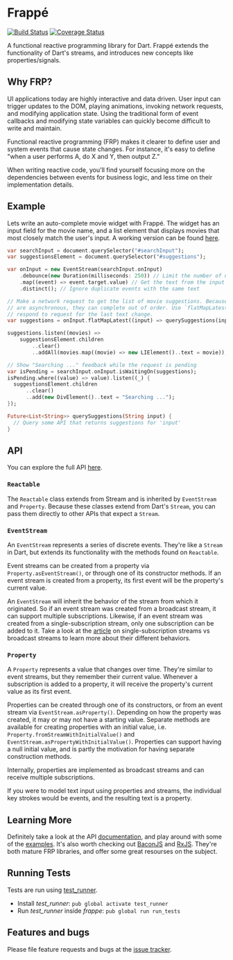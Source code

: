 # Frappé

[![Build Status](https://travis-ci.org/danschultz/frappe.svg)](https://travis-ci.org/danschultz/frappe)
[![Coverage Status](https://coveralls.io/repos/danschultz/frappe/badge.svg)](https://coveralls.io/r/danschultz/frappe)

A functional reactive programming library for Dart. Frappé extends the functionality of Dart's streams, and introduces new concepts like properties/signals.

## Why FRP?

UI applications today are highly interactive and data driven. User input can trigger updates to the DOM, playing animations, invoking network requests, and modifying application state. Using the traditional form of event callbacks and modifying state variables can quickly become difficult to write and maintain.

Functional reactive programming (FRP) makes it clearer to define user and system events that cause state changes. For instance, it's easy to define "when a user performs A, do X and Y, then output Z."

When writing reactive code, you'll find yourself focusing more on the dependencies between events for business logic, and less time on their implementation details.

## Example

Lets write an auto-complete movie widget with Frappé. The widget has an input field for the movie name, and a list element that displays movies that most closely match the user's input. A working version can be found [here](http://danschultz.github.io/frappe/examples/auto_complete/).

```dart
var searchInput = document.querySelector("#searchInput");
var suggestionsElement = document.querySelector("#suggestions");

var onInput = new EventStream(searchInput.onInput)
    .debounce(new Duration(milliseconds: 250)) // Limit the number of network requests
    .map((event) => event.target.value) // Get the text from the input field
    .distinct(); // Ignore duplicate events with the same text

// Make a network request to get the list of movie suggestions. Because requests
// are asynchronous, they can complete out of order. Use `flatMapLatest` to only
// respond to request for the last text change.
var suggestions = onInput.flatMapLatest((input) => querySuggestions(input));

suggestions.listen((movies) =>
    suggestionsElement.children
        ..clear()
        ..addAll(movies.map((movie) => new LIElement()..text = movie));

// Show "Searching ..." feedback while the request is pending
var isPending = searchInput.onInput.isWaitingOn(suggestions);
isPending.where((value) => value).listen((_) {
  suggestionsElement.children
      ..clear()
      ..add(new DivElement()..text = "Searching ...");
});

Future<List<String>> querySuggestions(String input) {
  // Query some API that returns suggestions for 'input'
}
```

## API

You can explore the full API [here][documentation].

### `Reactable`

The `Reactable` class extends from Stream and is inherited by `EventStream` and `Property`. Because these classes extend from Dart's `Stream`, you can pass them directly to other APIs that expect a `Stream`.

### `EventStream`

An `EventStream` represents a series of discrete events. They're like a `Stream` in Dart, but extends its functionality with the methods found on `Reactable`.

Event streams can be created from a property via `Property.asEventStream()`, or through one of its constructor methods. If an event stream is created from a property, its first event will be the property's current value.

An `EventStream` will inherit the behavior of the stream from which it originated. So if an event stream was created from a broadcast stream, it can support multiple subscriptions. Likewise, if an event stream was created from a single-subscription stream, only one subscription can be added to it. Take a look at the [article](https://www.dartlang.org/articles/broadcast-streams/) on single-subscription streams vs broadcast streams to learn more about their different behaviors.

### `Property`

A `Property` represents a value that changes over time. They're similar to event streams, but they remember their current value. Whenever a subscription is added to a property, it will receive the property's current value as its first event.

Properties can be created through one of its constructors, or from an event stream via `EventStream.asProperty()`. Depending on how the property was created, it may or may not have a starting value. Separate methods are available for creating properties with an initial value, i.e. `Property.fromStreamWithInitialValue()` and `EventStream.asPropertyWithInitialValue()`. Properties can support having a null initial value, and is partly the motivation for having separate construction methods.

Internally, properties are implemented as broadcast streams and can receive multiple subscriptions.

If you were to model text input using properties and streams, the individual key strokes would be events, and the resulting text is a property.

## Learning More

Definitely take a look at the API [documentation], and play around with some of the [examples]. It's also worth checking out [BaconJS] and [RxJS]. They're both mature FRP libraries, and offer some great resourses on the subject.

## Running Tests

Tests are run using [test_runner].

* Install *test_runner*: `pub global activate test_runner`
* Run *test_runner* inside *frappe*: `pub global run run_tests`

## Features and bugs

Please file feature requests and bugs at the [issue tracker][tracker].

[documentation]: http://www.dartdocs.org/documentation/frappe/latest
[examples]: https://github.com/danschultz/frappe/tree/master/example
[tracker]: https://github.com/danschultz/frappe/issues
[test_runner]: https://pub.dartlang.org/packages/test_runner
[baconjs]: https://github.com/baconjs/bacon.js
[rxjs]: http://reactive-extensions.github.io/RxJS/
